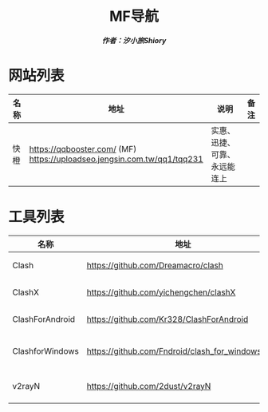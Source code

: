 <center><h1>MF导航</h1></center>

<center><h5>作者：汐小旅Shiory</h5></center>



# 网站列表

| 名称 | 地址                                                         | 说明                         | 备注 |
| ---- | ------------------------------------------------------------ | ---------------------------- | ---- |
| 快橙 | https://qqbooster.com/ (MF)<br />https://uploadseo.jengsin.com.tw/qq1/tqq231 | 实惠、迅捷、可靠、永远能连上 |      |



# 工具列表

| 名称            | 地址                                             | 说明                                    | 备注                                                         |
| --------------- | ------------------------------------------------ | --------------------------------------- | ------------------------------------------------------------ |
| Clash           | https://github.com/Dreamacro/clash               | 一个 Go 语言开发的多平台代理客户端      | https://github.com/Dreamacro/clash/wiki                      |
| ClashX          | https://github.com/yichengchen/clashX            | Clash 的 Mac 图形客户端                 |                                                              |
| ClashForAndroid | https://github.com/Kr328/ClashForAndroid         | Clash 的 Android 图形客户端             |                                                              |
| ClashforWindows | https://github.com/Fndroid/clash_for_windows_pkg | Clash 的 Windows/macOS/Linux 图形客户端 | https://docs.cfw.lbyczf.com/<br />https://github.com/Fndroid/clash-win-docs-new |
| v2rayN          | https://github.com/2dust/v2rayN                  | Windows 的 GUI 客户端                   | https://demo.ama.pub/<br />https://www.v2rayfree.eu.org/post/v2rayN-tutorial/ |
